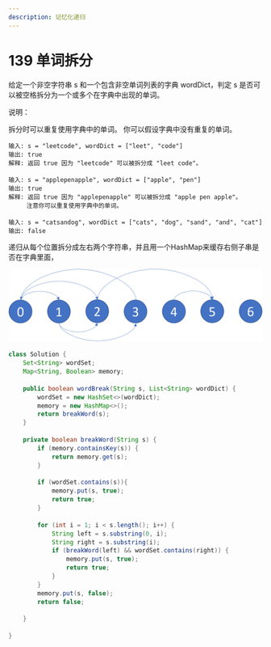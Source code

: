 ```yaml
---
description: 记忆化递归
---
```


# 139 单词拆分

给定一个非空字符串 s 和一个包含非空单词列表的字典 wordDict，判定 s 是否可以被空格拆分为一个或多个在字典中出现的单词。

说明：

拆分时可以重复使用字典中的单词。 你可以假设字典中没有重复的单词。

```text
输入: s = "leetcode", wordDict = ["leet", "code"]
输出: true
解释: 返回 true 因为 "leetcode" 可以被拆分成 "leet code"。

输入: s = "applepenapple", wordDict = ["apple", "pen"]
输出: true
解释: 返回 true 因为 "applepenapple" 可以被拆分成 "apple pen apple"。
     注意你可以重复使用字典中的单词。

输入: s = "catsandog", wordDict = ["cats", "dog", "sand", "and", "cat"]
输出: false
```

递归从每个位置拆分成左右两个字符串，并且用一个HashMap来缓存右侧子串是否在字典里面，

![](../../.gitbook/assets/image%20%2810%29.png)

```java
class Solution {
    Set<String> wordSet;
    Map<String, Boolean> memory;

    public boolean wordBreak(String s, List<String> wordDict) {
        wordSet = new HashSet<>(wordDict);
        memory = new HashMap<>();
        return breakWord(s);
    }

    private boolean breakWord(String s) {
        if (memory.containsKey(s)) {
            return memory.get(s);
        }

        if (wordSet.contains(s)){
            memory.put(s, true);
            return true;
        }

        for (int i = 1; i < s.length(); i++) {
            String left = s.substring(0, i);
            String right = s.substring(i);
            if (breakWord(left) && wordSet.contains(right)) {
                memory.put(s, true);
                return true;
            }
        }
        memory.put(s, false);
        return false;

    }

}
```

